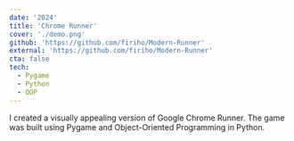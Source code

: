 ```yaml
---
date: '2024'
title: 'Chrome Runner'
cover: './demo.png'
github: 'https://github.com/firiho/Modern-Runner'
external: 'https://github.com/firiho/Modern-Runner'
cta: false
tech:
  - Pygame
  - Python
  - OOP
---
```


I created a visually appealing version of Google Chrome Runner. The game was built using Pygame and Object-Oriented Programming in Python.
